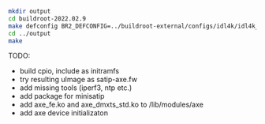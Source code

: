 ```bash
mkdir output
cd buildroot-2022.02.9
make defconfig BR2_DEFCONFIG=../buildroot-external/configs/idl4k/idl4k_defconfig O=../output
cd ../output
make
```

TODO:

* build cpio, include as initramfs
* try resulting uImage as satip-axe.fw
* add missing tools (iperf3, ntp etc.)
* add package for minisatip
* add axe_fe.ko and axe_dmxts_std.ko to /lib/modules/axe
* add axe device initializaton
